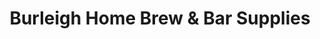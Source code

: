 ---
title: "Burleigh Home Brew & Bar Supplies"
url: /burleigh-heads/burleigh-home-brew-und-bar-supplies/
shop: Brauerei
---
